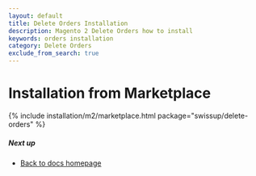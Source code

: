 ```yaml
---
layout: default
title: Delete Orders Installation
description: Magento 2 Delete Orders how to install
keywords: orders installation
category: Delete Orders
exclude_from_search: true
---
```


# Installation from Marketplace

{% include installation/m2/marketplace.html package="swissup/delete-orders" %}

##### Next up

- [Back to docs homepage](/m2/extensions/delete-orders)
